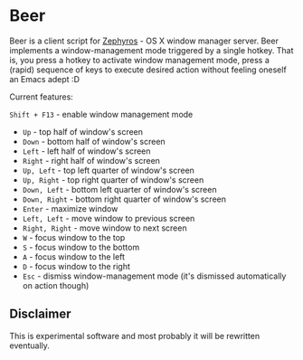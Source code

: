 Beer
====

Beer is a client script for [Zephyros](https://github.com/sdegutis/zephyros) - OS X window manager server.
Beer implements a window-management mode triggered by a single hotkey.
That is, you press a hotkey to activate window management mode, press a (rapid)
sequence of keys to execute desired action without feeling oneself an Emacs adept :D

Current features:

`Shift + F13` - enable window management mode

* `Up`           - top half of window's screen
* `Down`         - bottom half of window's screen
* `Left`         - left half of window's screen
* `Right`        - right half of window's screen
* `Up, Left`     - top left quarter of window's screen
* `Up, Right`    - top right quarter of window's screen
* `Down, Left`   - bottom left quarter of window's screen
* `Down, Right`  - bottom right quarter of window's screen
* `Enter`        - maximize window
* `Left, Left`   - move window to previous screen
* `Right, Right` - move window to next screen
* `W`            - focus window to the top
* `S`            - focus window to the bottom
* `A`            - focus window to the left
* `D`            - focus window to the right
* `Esc`          - dismiss window-management mode (it's dismissed automatically on action though)

Disclaimer
----------

This is experimental software and most probably it will be rewritten eventually.

